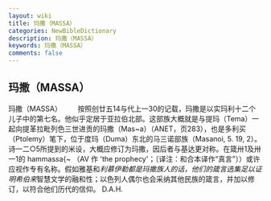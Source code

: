 ```yaml
---
layout: wiki
title: 玛撒（MASSA）
categories: NewBibleDictionary
description: 玛撒（MASSA）
keywords: 玛撒（MASSA）
comments: false
---
```


## 玛撒（MASSA）



玛撒（MASSA）
　　按照创廿五14与代上一30的记载，玛撒是以实玛利十二个儿子中的第七名。他似乎定居于亚拉伯北部。这部族大概就是与提玛（Tema）一起向提革拉毗列色三世进贡的玛撒（Mas~a）（ANET，页283），也是多利买（Ptolemy）笔下，位于度玛（Duma）东北的马三诺部族（Masanoi, 5. 19, 2）。诗一二○5所提到的米设，大概应修订为玛撒，因后者与基达更对称。在箴卅1及卅一1的 hammas*s*a{~ （AV 作 'the prophecy'；〔译注：和合本译作“真言”〕）或许应视作专有名称。假如雅基和*利慕伊勒都是玛撒族人的话，他们的箴言选集足以证明希伯来*智慧文学的融和性；以色列人偶尔也会采纳其他民族的箴言，并加以修订，以符合他们历代的信仰。
D.A.H.




